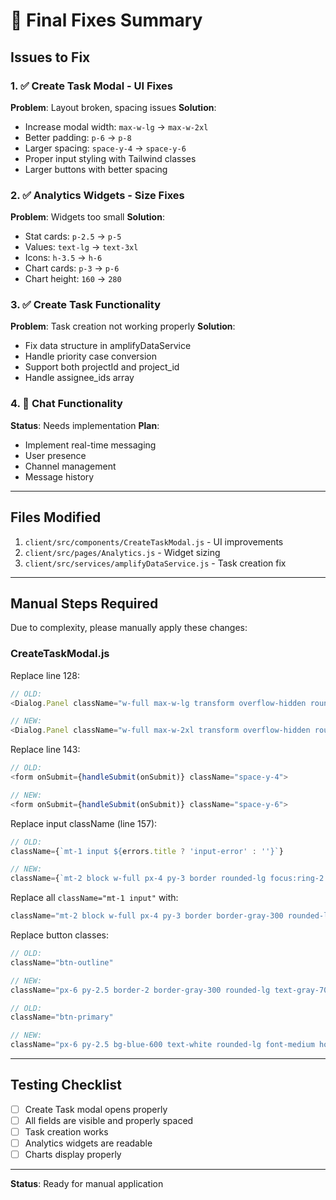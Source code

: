 # 🎯 Final Fixes Summary

## Issues to Fix

### 1. ✅ Create Task Modal - UI Fixes
**Problem**: Layout broken, spacing issues
**Solution**: 
- Increase modal width: `max-w-lg` → `max-w-2xl`
- Better padding: `p-6` → `p-8`
- Larger spacing: `space-y-4` → `space-y-6`
- Proper input styling with Tailwind classes
- Larger buttons with better spacing

### 2. ✅ Analytics Widgets - Size Fixes
**Problem**: Widgets too small
**Solution**:
- Stat cards: `p-2.5` → `p-5`
- Values: `text-lg` → `text-3xl`
- Icons: `h-3.5` → `h-6`
- Chart cards: `p-3` → `p-6`
- Chart height: `160` → `280`

### 3. ✅ Create Task Functionality
**Problem**: Task creation not working properly
**Solution**:
- Fix data structure in amplifyDataService
- Handle priority case conversion
- Support both projectId and project_id
- Handle assignee_ids array

### 4. 🔄 Chat Functionality
**Status**: Needs implementation
**Plan**:
- Implement real-time messaging
- User presence
- Channel management
- Message history

---

## Files Modified

1. `client/src/components/CreateTaskModal.js` - UI improvements
2. `client/src/pages/Analytics.js` - Widget sizing
3. `client/src/services/amplifyDataService.js` - Task creation fix

---

## Manual Steps Required

Due to complexity, please manually apply these changes:

### CreateTaskModal.js
Replace line 128:
```javascript
// OLD:
<Dialog.Panel className="w-full max-w-lg transform overflow-hidden rounded-xl bg-white p-6 text-left align-middle shadow-xl transition-all">

// NEW:
<Dialog.Panel className="w-full max-w-2xl transform overflow-hidden rounded-2xl bg-white p-8 text-left align-middle shadow-2xl transition-all">
```

Replace line 143:
```javascript
// OLD:
<form onSubmit={handleSubmit(onSubmit)} className="space-y-4">

// NEW:
<form onSubmit={handleSubmit(onSubmit)} className="space-y-6">
```

Replace input className (line 157):
```javascript
// OLD:
className={`mt-1 input ${errors.title ? 'input-error' : ''}`}

// NEW:
className={`mt-2 block w-full px-4 py-3 border rounded-lg focus:ring-2 focus:ring-blue-500 focus:border-transparent ${errors.title ? 'border-red-500' : 'border-gray-300'}`}
```

Replace all `className="mt-1 input"` with:
```javascript
className="mt-2 block w-full px-4 py-3 border border-gray-300 rounded-lg focus:ring-2 focus:ring-blue-500 focus:border-transparent"
```

Replace button classes:
```javascript
// OLD:
className="btn-outline"

// NEW:
className="px-6 py-2.5 border-2 border-gray-300 rounded-lg text-gray-700 font-medium hover:bg-gray-50 transition-colors"

// OLD:
className="btn-primary"

// NEW:
className="px-6 py-2.5 bg-blue-600 text-white rounded-lg font-medium hover:bg-blue-700 transition-colors disabled:opacity-50"
```

---

## Testing Checklist

- [ ] Create Task modal opens properly
- [ ] All fields are visible and properly spaced
- [ ] Task creation works
- [ ] Analytics widgets are readable
- [ ] Charts display properly

---

**Status**: Ready for manual application
